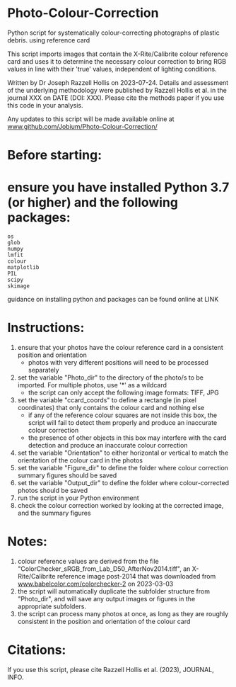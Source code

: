# Photo-Colour-Correction
Python script for systematically colour-correcting photographs of plastic debris. using reference card

This script imports images that contain the X-Rite/Calibrite colour reference card and uses it to determine the necessary colour correction to bring RGB values in line with their 'true' values, independent of lighting conditions.

Written by Dr Joseph Razzell Hollis on 2023-07-24. Details and assessment of the underlying methodology were published by Razzell Hollis et al. in the journal XXX on DATE (DOI: XXX). Please cite the methods paper if you use this code in your analysis.

Any updates to this script will be made available online at www.github.com/Jobium/Photo-Colour-Correction/

# Before starting:
# ensure you have installed Python 3.7 (or higher) and the following packages:
    os
    glob
    numpy
    lmfit
    colour
    matplotlib
    PIL
    scipy
    skimage
guidance on installing python and packages can be found online at LINK

# Instructions:
1) ensure that your photos have the colour reference card in a consistent position and orientation
    - photos with very different positions will need to be processed separately
2) set the variable "Photo_dir" to the directory of the photo/s to be imported. For multiple photos, use '*' as a wildcard
    - the script can only accept the following image formats: TIFF, JPG
3) set the variable "ccard_coords" to define a rectangle (in pixel coordinates) that only contains the colour card and nothing else
    - if any of the reference colour squares are not inside this box, the script will fail to detect them properly and produce an inaccurate colour correction
    - the presence of other objects in this box may interfere with the card detection and produce an inaccurate colour correction
4) set the variable "Orientation" to either horizontal or vertical to match the orientation of the colour card in the photos
5) set the variable "Figure_dir" to define the folder where colour correction summary figures should be saved
6) set the variable "Output_dir" to define the folder where colour-corrected photos should be saved
7) run the script in your Python environment
8) check the colour correction worked by looking at the corrected image, and the summary figures

# Notes:
1) colour reference values are derived from the file "ColorChecker_sRGB_from_Lab_D50_AfterNov2014.tiff", an X-Rite/Calibrite reference image post-2014 that was downloaded from www.babelcolor.com/colorchecker-2 on 2023-03-03
2) the script will automatically duplicate the subfolder structure from "Photo_dir", and will save any output images or figures in the appropriate subfolders.
3) the script can process many photos at once, as long as they are roughly consistent in the position and orientation of the colour card

# Citations:
If you use this script, please cite Razzell Hollis et al. (2023), JOURNAL, INFO.
